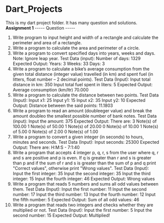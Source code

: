 # Dart_Projects
This is my dart project folder. It has many question and solutions.
**Assignment 1**
----- Question -----
1. Write program to input height and width of a rectangle and calculate the perimeter and area of a rectangle.
2. Write a program to calculate the area and perimeter of a circle.
3. Write a program to convert specified days into years, weeks and days.
      Note: Ignore leap year.
      Test Data (input):
      Number of days: 1329
      Expected Output:
      Years: 3
      Weeks: 33
      Days: 3
4. Write a program to calculate a bike’s average consumption from the given total distance (integer value) travelled (in km) and spent fuel (in litters, float number – 2 decimal points).
     Test Data (Input):
     Input total distance in km: 350
     Input total fuel spent in liters: 5
     Expected Output:
     Average consumption (km/ltr) 70.000
5. Write a program to calculate the distance between two points.
     Test Data (Input):
     Input x1: 25
     Input y1: 15
     Input x2: 35
     Input y2: 10
     Expected Output:
     Distance between the said points: 11.1803
6. Write a program to read an amount (doubleeger value) and break the amount doubleo the smallest possible number of bank notes.
     Test Data (input):
     Input the amount: 375
     Expected Output:
     There are:
           3 Note(s) of 100.00
           1 Note(s) of 50.00
           1 Note(s) of 20.00
           0 Note(s) of 10.00
           1 Note(s) of 5.00
           0 Note(s) of 2.00
           0 Note(s) of 1.00
7. Write a program to convert a given integer (in seconds) to hours, minutes and seconds.
     Test Data (Input):
     Input seconds: 25300
     Expected Output:
     There are:
     H:M:S - 7:1:40
8. Write a program that accepts 4 integer p, q, r, s from the user where q, r and s are positive and p is even. If q is greater than r and s is greater than p and if the sum of r and s is greater than the sum of p and q print "Correct values", otherwise print "Wrong values".
     Test Data (Input):
     Input the first integer: 35
     Input the second integer: 35
     Input the third integer: 15
     Input the fourth integer: 46
     Expected Output:
     Wrong values
9. Write a program that reads 5 numbers and sums all odd values between them.
     Test Data (Input):
     Input the first number: 11
     Input the second number: 17
     Input the third number: 13
     Input the fourth number: 12
     Input the fifth number: 5
     Expected Output:
     Sum of all odd values: 46
10. Write a program that reads two integers and checks whether they are multiplied or not.
      Test Data (Input):
      Input the first number: 5
      Input the second number: 15
      Expected Output:
      Multiplied!
